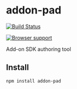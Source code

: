 # addon-pad

[![Build Status](https://secure.travis-ci.org/Gozala/addon-pad.png)](http://travis-ci.org/Gozala/addon-pad)


[![Browser support](http://ci.testling.com/Gozala/addon-pad.png)](http://ci.testling.com/Gozala/addon-pad)


Add-on SDK authoring tool

## Install

    npm install addon-pad
